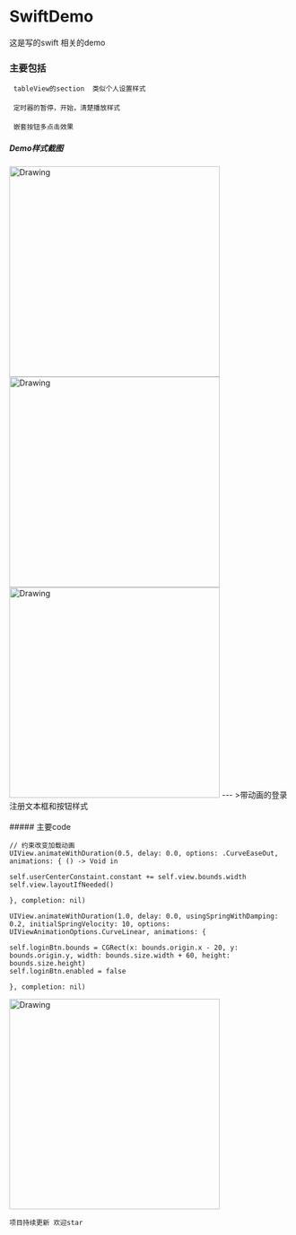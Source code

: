 # SwiftDemo
这是写的swift 相关的demo
### 主要包括
` tableView的section  类似个人设置样式`<br /><br />
` 定时器的暂停，开始，清楚播放样式`<br /><br />
` 嵌套按钮多点击效果`
##### Demo样式截图

<img src="https://github.com/ISPWang/WSPSwiftDemo/raw/master/ScreenShots/tableViewSection.png" alt="Drawing" width="375px" />
<img src="https://github.com/ISPWang/WSPSwiftDemo/raw/master/ScreenShots/playLocalVideo.png" alt="Drawing" width="375px" />
<img src="https://github.com/ISPWang/WSPSwiftDemo/raw/master/ScreenShots/buttonShareStyle.png" alt="Drawing" width="375px" />
---
>带动画的登录注册文本框和按钮样式 <br /><br />
##### 主要code

```obj-c
// 约束改变加载动画
UIView.animateWithDuration(0.5, delay: 0.0, options: .CurveEaseOut, animations: { () -> Void in

self.userCenterConstaint.constant += self.view.bounds.width
self.view.layoutIfNeeded()

}, completion: nil)

UIView.animateWithDuration(1.0, delay: 0.0, usingSpringWithDamping: 0.2, initialSpringVelocity: 10, options: UIViewAnimationOptions.CurveLinear, animations: {

self.loginBtn.bounds = CGRect(x: bounds.origin.x - 20, y: bounds.origin.y, width: bounds.size.width + 60, height: bounds.size.height)
self.loginBtn.enabled = false

}, completion: nil)
```

<img src="https://github.com/ISPWang/WSPSwiftDemo/raw/master/ScreenShots/animationLogin.gif" alt="Drawing" width="375px" />


`项目持续更新 欢迎star`